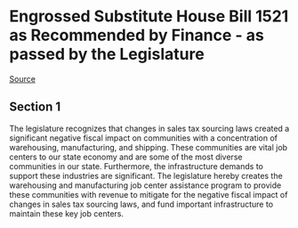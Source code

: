 # Engrossed Substitute House Bill 1521 as Recommended by Finance - as passed by the Legislature

[Source](http://lawfilesext.leg.wa.gov/biennium/2021-22/Xml/Bills/House%20Passed%20Legislature/1521-S.PL.xml)
## Section 1
The legislature recognizes that changes in sales tax sourcing laws created a significant negative fiscal impact on communities with a concentration of warehousing, manufacturing, and shipping. These communities are vital job centers to our state economy and are some of the most diverse communities in our state.
Furthermore, the infrastructure demands to support these industries are significant. The legislature hereby creates the warehousing and manufacturing job center assistance program to provide these communities with revenue to mitigate for the negative fiscal impact of changes in sales tax sourcing laws, and fund important infrastructure to maintain these key job centers.
